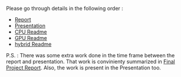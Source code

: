 Please go through details in the following order :
  - [Report](./EndSem_report.pdf)
  - [Presentation](./Presentation.pdf)
  - [CPU Readme](./CPU/README.md)
  - [GPU Readme](./GPU/README.md)
  - [hybrid Readme](./hybrid/README.md)

P.S. : There was some extra work done in the time frame between the report and presentation.
That work is convinienty summarized in [Final Project Report](../even_sem/reports/final_report.pdf).
Also, the work is present in the Presentation too.
